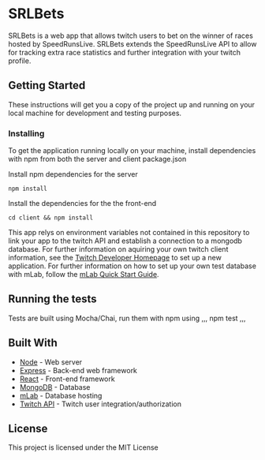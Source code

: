 # SRLBets

SRLBets is a web app that allows twitch users to bet on the winner of races hosted by SpeedRunsLive. SRLBets extends the SpeedRunsLive API
to allow for tracking extra race statistics and further integration with your twitch profile.

## Getting Started

These instructions will get you a copy of the project up and running on your local machine for development and testing purposes.

### Installing

To get the application running locally on your machine, install dependencies with npm from both the server and client package.json

Install npm dependencies for the server

```
npm install
```

Install the dependencies for the the front-end

```
cd client && npm install
```

This app relys on environment variables not contained in this repository to link your app to the twitch API and establish a connection to a mongodb database. For further information on aquiring your own twitch client information, see the [Twitch Developer Homepage](https://dev.twitch.tv/) to set up a new application. For further information on how to set up your own test database with mLab, follow the [mLab Quick Start Guide](https://docs.mlab.com/).

## Running the tests

Tests are built using Mocha/Chai, run them with npm using
,,,
npm test
,,,

## Built With

-   [Node](https://nodejs.org/en/docs/) - Web server
-   [Express](https://expressjs.com/en/api.html) - Back-end web framework
-   [React](https://reactjs.org/docs/getting-started.html) - Front-end framework
-   [MongoDB](https://docs.mongodb.com/) - Database
-   [mLab](https://docs.mlab.com/) - Database hosting
-   [Twitch API](https://dev.twitch.tv/docs/api/) - Twitch user integration/authorization

## License

This project is licensed under the MIT License
